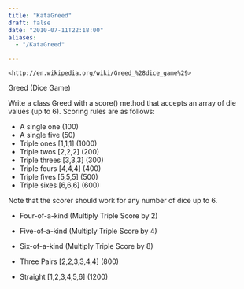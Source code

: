 ```yaml
---
title: "KataGreed"
draft: false
date: "2010-07-11T22:18:00"
aliases:
  - "/KataGreed"

---
```

    <http://en.wikipedia.org/wiki/Greed_%28dice_game%29>

Greed (Dice Game)

Write a class Greed with a score() method that accepts an array of die
values (up to 6). Scoring rules are as follows:

-   A single one (100)
-   A single five (50)
-   Triple ones \[1,1,1\] (1000)
-   Triple twos \[2,2,2\] (200)
-   Triple threes \[3,3,3\] (300)
-   Triple fours \[4,4,4\] (400)
-   Triple fives \[5,5,5\] (500)
-   Triple sixes \[6,6,6\] (600)

Note that the scorer should work for any number of dice up to 6.

-   Four-of-a-kind (Multiply Triple Score by 2)
-   Five-of-a-kind (Multiply Triple Score by 4)
-   Six-of-a-kind (Multiply Triple Score by 8)

-   Three Pairs \[2,2,3,3,4,4\] (800)
-   Straight \[1,2,3,4,5,6\] (1200)


